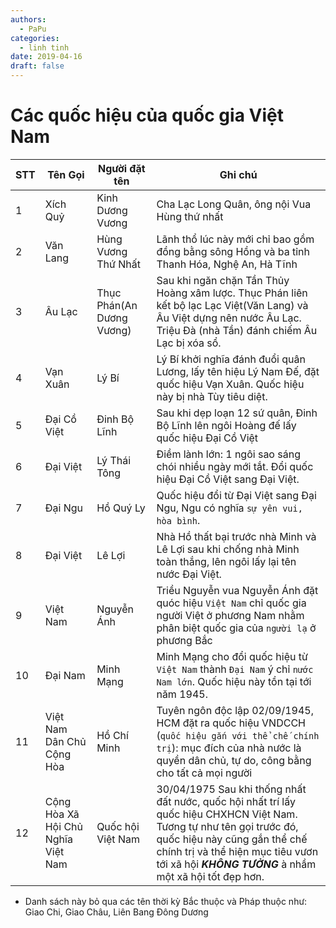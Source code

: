 ```yaml
---
authors:
  - PaPu
categories:
  - linh tinh
date: 2019-04-16
draft: false
---
```


# Các quốc hiệu của quốc gia Việt Nam

| STT | Tên Gọi                            | Người đặt tên             | Ghi chú                                                                                                                                                                                                                                                |
| --- | ---------------------------------- | ------------------------- | ------------------------------------------------------------------------------------------------------------------------------------------------------------------------------------------------------------------------------------------------------ |
| 1   | Xích Quỷ                           | Kinh Dương Vương          | Cha Lạc Long Quân, ông nội Vua Hùng thứ nhất                                                                                                                                                                                                           |
| 2   | Văn Lang                           | Hùng Vương Thứ Nhất       | Lãnh thổ lúc này mới chỉ bao gồm đồng bằng sông Hồng và ba tỉnh Thanh Hóa, Nghệ An, Hà Tĩnh                                                                                                                                                            |
| 3   | Âu Lạc                             | Thục Phán(An Dương Vương) | Sau khi ngăn chặn Tần Thủy Hoàng xâm lược. Thục Phán liên kết bộ lạc Lạc Việt(Văn Lang) và Âu Việt dựng nên nước Âu Lạc. Triệu Đà (nhà Tần) đánh chiếm Âu Lạc bị xóa sổ.                                                                               |
| 4   | Vạn Xuân                           | Lý Bí                     | Lý Bí khởi nghĩa đánh đuổi quân Lương, lấy tên hiệu Lý Nam Đế, đặt quốc hiệu Vạn Xuân. Quốc hiệu này bị nhà Tùy tiêu diệt.                                                                                                                             |
| 5   | Đại Cồ Việt                        | Đinh Bộ Lĩnh              | Sau khi dẹp loạn 12 sứ quân, Đinh Bộ Lĩnh lên ngôi Hoàng đế lấy quốc hiệu Đại Cồ Việt                                                                                                                                                                  |
| 6   | Đại Việt                           | Lý Thái Tông              | Điềm lành lớn: 1 ngôi sao sáng chói nhiều ngày mới tắt. Đổi quốc hiệu Đại Cồ Việt sang Đại Việt.                                                                                                                                                       |
| 7   | Đại Ngu                            | Hồ Quý Ly                 | Quốc hiệu đổi từ Đại Việt sang Đại Ngu, Ngu có nghĩa `sự yên vui, hòa bình`.                                                                                                                                                                           |
| 8   | Đại Việt                           | Lê Lợi                    | Nhà Hồ thất bại trước nhà Minh và Lê Lợi sau khi chống nhà Minh toàn thắng, lên ngôi lấy lại tên nước Đại Việt.                                                                                                                                        |
| 9   | Việt Nam                           | Nguyễn Ánh                | Triều Nguyễn vua Nguyễn Ánh đặt quóc hiệu `Việt Nam` chỉ quốc gia người Việt ở phương Nam nhằm phân biệt quốc gia của `người lạ` ở phương Bắc                                                                                                          |
| 10  | Đại Nam                            | Minh Mạng                 | Minh Mạng cho đổi quốc hiệu từ `Việt Nam` thành `Đại Nam` ý chỉ `nước Nam lớn`. Quốc hiệu này tồn tại tới năm 1945.                                                                                                                                    |
| 11  | Việt Nam Dân Chủ Cộng Hòa          | Hồ Chí Minh               | Tuyên ngôn độc lập 02/09/1945, HCM đặt ra quốc hiệu VNDCCH (`quốc hiệu gắn với thể chế chính trị`): mục đích của nhà nước là quyền dân chủ, tự do, công bằng cho tất cả mọi người                                                                      |
| 12  | Cộng Hòa Xã Hội Chủ Nghĩa Việt Nam | Quốc hội Việt Nam         | 30/04/1975 Sau khi thống nhất đất nước, quốc hội nhất trí lấy quốc hiệu CHXHCN Việt Nam. Tương tự như tên gọi trước đó, quốc hiệu này cũng gắn thể chế chính trị và thể hiện mục tiêu vươn tới xã hội **_KHÔNG TƯỞNG_** à nhầm một xã hội tốt đẹp hơn. |

- Danh sách này bỏ qua các tên thời kỳ Bắc thuộc và Pháp thuộc như: Giao Chi, Giao Châu, Liên Bang Đông Dương
